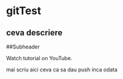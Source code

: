 # gitTest
## ceva descriere
##Subheader


Watch tutorial on YouTube.

mai scriu aici ceva ca sa dau push inca odata